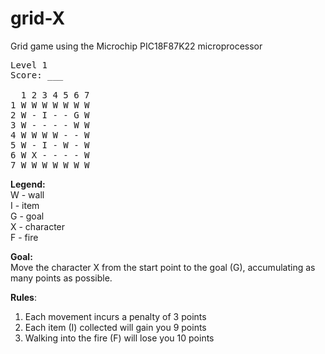 # grid-X
Grid game using the Microchip PIC18F87K22 microprocessor

<pre>
Level 1
Score: ___

  1 2 3 4 5 6 7
1 W W W W W W W
2 W - I - - G W
3 W - - - - W W
4 W W W W - - W
5 W - I - W - W
6 W X - - - - W
7 W W W W W W W
</pre>

**Legend:**\
W - wall\
I - item\
G - goal\
X - character\
F - fire

**Goal:**\
Move the character X from the start point to the goal (G), accumulating as many points as possible.

**Rules**:
1. Each movement incurs a penalty of 3 points
2. Each item (I) collected will gain you 9 points
3. Walking into the fire (F) will lose you 10 points
